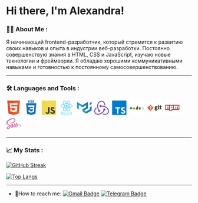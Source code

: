 # Hi there, I'm Alexandra!


### :woman_technologist: About Me :

Я начинающий frontend-разработчик, который стремится к развитию своих навыков и опыта в индустрии веб-разработки.  Постоянно совершенствую знания в HTML, CSS и JavaScript, изучаю новые технологии и фреймворки. Я обладаю хорошими коммуникативными навыками и готовностью к постоянному самосовершенствованию.

---

### :hammer_and_wrench: Languages and Tools :

<div>
  <img src="https://github.com/devicons/devicon/blob/master/icons/html5/html5-original.svg" title="HTML" alt="HTML" width="40" height="40"/>&nbsp;
  <img src="https://github.com/devicons/devicon/blob/master/icons/css3/css3-plain-wordmark.svg"  title="CSS" alt="CSS" width="40" height="40"/>&nbsp;
  <img src="https://github.com/devicons/devicon/blob/master/icons/javascript/javascript-original.svg" title="JavaScript" alt="JavaScript" width="40" height="40"/>&nbsp;
  <img src="https://github.com/devicons/devicon/blob/master/icons/react/react-original-wordmark.svg" title="React" alt="React" width="40" height="40"/>&nbsp;
  <img src="https://github.com/devicons/devicon/blob/master/icons/materialui/materialui-original.svg" title="Material UI" alt="Material UI" width="40" height="40"/>&nbsp;
  <img src="https://github.com/devicons/devicon/blob/master/icons/redux/redux-original.svg" title="Redux" alt="Redux " width="40" height="40"/>&nbsp;
  <img src="https://github.com/devicons/devicon/blob/master/icons/typescript/typescript-original.svg" title="TypeScript" **alt="TypeScript" width="40" height="40"/>&nbsp;
  <img src="https://github.com/devicons/devicon/blob/master/icons/nodejs/nodejs-original-wordmark.svg" title="NodeJS" alt="NodeJS" width="40" height="40"/>&nbsp;
  <img src="https://github.com/devicons/devicon/blob/master/icons/git/git-original-wordmark.svg" title="Git" **alt="Git" width="40" height="40"/>&nbsp;
  <img src="https://github.com/devicons/devicon/blob/master/icons/npm/npm-original-wordmark.svg" title="npm" **alt="npm" width="40" height="40"/>&nbsp;
  <img src="https://github.com/devicons/devicon/blob/master/icons/sass/sass-original.svg" title="npm" **alt="npm" width="40" height="40"/>&nbsp;
</div>

---

### :chart_with_upwards_trend: My Stats :

[![GitHub Streak](http://github-readme-streak-stats.herokuapp.com?user=AlexandraRegi&theme=dark&background=000000)](https://git.io/streak-stats)

[![Top Langs](https://github-readme-stats.vercel.app/api/top-langs/?username=AlexandraRegi&layout=compact&theme=vision-friendly-dark)](https://github.com/anuraghazra/github-readme-stats)

---

- :email:How to reach me: [![Gmail Badge](https://img.shields.io/badge/Gmail-red?logo=Gmail&logoColor=white)](//aleksandra.kavrigina@gmail.com) [![Telegram Badge](https://img.shields.io/badge/-AlexandraKG-blue?style=flat&logo=Telegram&logoColor=white)](https://t.me/AlexandraKG)
